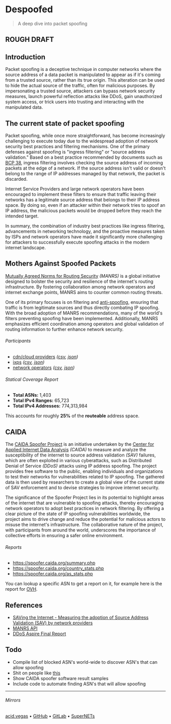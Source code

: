 # Despoofed
> A deep dive into packet spoofing

## ROUGH DRAFT

## Introduction
Packet spoofing is a deceptive technique in computer networks where the source address of a data packet is manipulated to appear as if it's coming from a trusted source, rather than its true origin. This alteration can be used to hide the actual source of the traffic, often for malicious purposes. By impersonating a trusted source, attackers can bypass network security measures, launch powerful reflection attacks like DDoS, gain unauthorized system access, or trick users into trusting and interacting with the manipulated data.

## The current state of packet spoofing
Packet spoofing, while once more straightforward, has become increasingly challenging to execute today due to the widespread adoption of network security best practices and filtering mechanisms. One of the primary defenses against spoofing is "ingress filtering" or "source address validation." Based on a best practice recommended by documents such as [BCP 38](https://www.ietf.org/rfc/bcp/bcp38.html), ingress filtering involves checking the source address of incoming packets at the edge of a network. If the source address isn't valid or doesn't belong to the range of IP addresses managed by that network, the packet is discarded.

Internet Service Providers and large network operators have been encouraged to implement these filters to ensure that traffic leaving their networks has a legitimate source address that belongs to their IP address space. By doing so, even if an attacker within their network tries to spoof an IP address, the malicious packets would be dropped before they reach the intended target.

In summary, the combination of industry best practices like ingress filtering, advancements in networking technology, and the proactive measures taken by ISPs and network operators have made it significantly more challenging for attackers to successfully execute spoofing attacks in the modern internet landscape.

## Mothers Against Spoofed Packets
[Mutually Agreed Norms for Routing Security](https://manrs.org) *(MANRS)* is a global initiative designed to bolster the security and resilience of the internet's routing infrastructure. By fostering collaboration among network operators and internet exchange points, MANRS aims to counter common routing threats.

One of its primary focuses is on filtering and [anti-spoofing](https://www.manrs.org/netops/guide/antispoofing/), ensuring that traffic is from legitimate sources and thus directly combating IP spoofing. With the broad adoption of MANRS recommendations, many of the world's filters preventing spoofing have been implemented. Additionally, MANRS emphasizes efficient coordination among operators and global validation of routing information to further enhance network security.

###### Participants
- [cdn/cloud providers](https://www.manrs.org/cdn-cloud-providers/participants/) *([csv](data/cdn.csv), [json](data/cdn.json))*
- [ixps](https://www.manrs.org/ixps/participants/) *([csv](data/ixp.csv), [json](data/ixp.json))*
- [network operators](https://www.manrs.org/netops/participants/) *([csv](data/netops.csv), [json](data/netops.json))*

###### Statical Coverage Report
- **Total ASNs:** 1,403
- **Total IPv4 Ranges:** 65,723
- **Total IPv4 Addresses:** 774,313,984

This accounts for roughly **25%** of the **routeable** address space.

## CAIDA
The [CAIDA Spoofer Project](https://www.caida.org/projects/spoofer/) is an initiative undertaken by the [Center for Applied Internet Data Analysis](https://www.caida.org/) *(CAIDA)* to measure and analyze the susceptibility of the internet to source address validation *(SAV)* failures, which are often exploited in various cyberattacks, such as Distributed Denial of Service *(DDoS)* attacks using IP address spoofing. The project provides free software to the public, enabling individuals and organizations to test their networks for vulnerabilities related to IP spoofing. The gathered data is then used by researchers to create a global view of the current state of SAV enforcement and to devise strategies to improve internet security.

The significance of the Spoofer Project lies in its potential to highlight areas of the internet that are vulnerable to spoofing attacks, thereby encouraging network operators to adopt best practices in network filtering. By offering a clear picture of the state of IP spoofing vulnerabilities worldwide, the project aims to drive change and reduce the potential for malicious actors to misuse the internet's infrastructure. The collaborative nature of the project, with participants from around the world, underscores the importance of collective efforts in ensuring a safer online environment.

###### Reports
- https://spoofer.caida.org/summary.php
- https://spoofer.caida.org/country_stats.php
- https://spoofer.caida.org/as_stats.php

You can lookup a specific ASN to get a report on it, for example here is the report for [OVH](https://spoofer.caida.org/as.php?asn=16276).

## References
- [SAVing the Internet - Measuring the adoption of Source Address Validation (SAV) by network providers](https://pure.tudelft.nl/ws/portalfiles/portal/115359139/Final_Submission.pdf)
- [MANRS API](https://manrs.stoplight.io/docs/manrs-public-api/38c368e1d6b43-manrs-public-api)
- [DDoS Aspire Final Report](https://www.caida.org/funding/ddos-aspire/ddos-aspire_finalreport.pdf)

## Todo
- Compile list of blocked ASN's world-wide to discover ASN's that can allow spoofing
- Shit on people like [this](https://spoofer.network/)
- Show CAIDA spoofer software result samples
- Include code to automate finding ASN's that will allow spoofing

---

###### Mirrors
[acid.vegas](https://git.acid.vegas/despoofed) • [GitHub](https://github.com/acidvegas/despoofed) • [GitLab](https://gitlab.com/acidvegas/despoofed) • [SuperNETs](https://git.supernets.org/acidvegas/despoofed)
